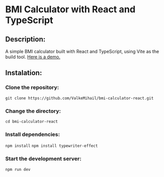 # BMI Calculator with React and TypeScript

## Description:
A simple BMI calculator built with React and TypeScript, using Vite as the build tool. [Here is a demo.](https://valkemihail.github.io/bmi-calculator-react/)

## Instalation:

### Clone the repository:

`git clone https://github.com/ValkeMihail/bmi-calculator-react.git`

### Change the directory:

`cd bmi-calculator-react`

### Install dependencies: 

`npm install`
`npm install typewriter-effect`

### Start the development server: 

`npm run dev`


